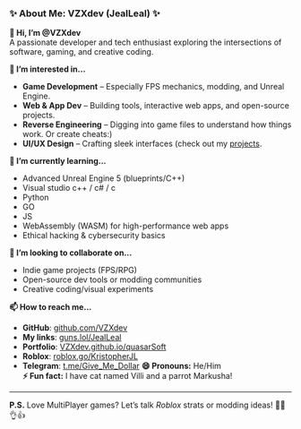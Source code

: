 ### **✨ About Me: VZXdev (JealLeal) ✨**  

**👋 Hi, I’m @VZXdev**  
A passionate developer and tech enthusiast exploring the intersections of software, gaming, and creative coding.  

**👀 I’m interested in...**  
- **Game Development** – Especially FPS mechanics, modding, and Unreal Engine.  
- **Web & App Dev** – Building tools, interactive web apps, and open-source projects.  
- **Reverse Engineering** – Digging into game files to understand how things work.  Or create cheats:)
- **UI/UX Design** – Crafting sleek interfaces (check out my [projects](https://vzxdev.github.io/quasarSoft/About).  

**🌱 I’m currently learning...**  
- Advanced Unreal Engine 5 (blueprints/C++)
- Visual studio c++ / c# / c
- Python
- GO
- JS
- WebAssembly (WASM) for high-performance web apps  
- Ethical hacking & cybersecurity basics  

**💞️ I’m looking to collaborate on...**  
- Indie game projects (FPS/RPG)  
- Open-source dev tools or modding communities  
- Creative coding/visual experiments  

**📫 How to reach me...**  
- **GitHub**: [github.com/VZXdev](https://github.com/VZXdev)  
- **My links**: [guns.lol/JealLeal](https://guns.lol/JealLeal)  
- **Portfolio**: [VZXdev.github.io/quasarSoft](https://vzxdev.github.io/quasarSoft/About)
- **Roblox**: [roblox.go/KristopherJL](https://www.roblox.com/users/189788555/profile)
- **Telegram**: [t.me/Give_Me_Dollar](https://www.t.me/Give_Me_Dollar)
**😄 Pronouns:** He/Him  
**⚡ Fun fact:** I have cat named Villi and a parrot Markusha!  


---  
**P.S.** Love MultiPlayer games? Let’s talk *Roblox* strats or modding ideas! 🦜💀👌👍
